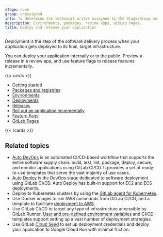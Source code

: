 ```yaml
---
stage: none
group: unassigned
info: To determine the technical writer assigned to the Stage/Group associated with this page, see https://handbook.gitlab.com/handbook/product/ux/technical-writing/#assignments
description: Environments, packages, review apps, GitLab Pages.
title: Deploy and release your application
---
```


Deployment is the step of the software delivery process when your
application gets deployed to its final, target infrastructure.

You can deploy your application internally or to the public.
Preview a release in a review app, and use feature flags to
release features incrementally.

{{< cards >}}

- [Getting started](../user/get_started/get_started_deploy_release.md)
- [Packages and registries](../user/packages/_index.md)
- [Environments](../ci/environments/_index.md)
- [Deployments](../ci/environments/deployments.md)
- [Releases](../user/project/releases/_index.md)
- [Roll out an application incrementally](../ci/environments/incremental_rollouts.md)
- [Feature flags](../operations/feature_flags.md)
- [GitLab Pages](../user/project/pages/_index.md)

{{< /cards >}}

## Related topics

- [Auto DevOps](autodevops/_index.md) is an automated CI/CD-based workflow that supports the entire software
  supply chain: build, test, lint, package, deploy, secure, and monitor applications using GitLab CI/CD.
  It provides a set of ready-to-use templates that serve the vast majority of use cases.
- [Auto Deploy](autodevops/stages.md#auto-deploy) is the DevOps stage dedicated to software
  deployment using GitLab CI/CD. Auto Deploy has built-in support for EC2 and ECS deployments.
- Deploy to Kubernetes clusters by using the [GitLab agent for Kubernetes](../user/clusters/agent/install/_index.md).
- Use Docker images to run AWS commands from GitLab CI/CD, and a template to
  facilitate [deployment to AWS](../ci/cloud_deployment/_index.md).
- Use GitLab CI/CD to target any type of infrastructure accessible by GitLab Runner.
  [User and pre-defined environment variables](../ci/variables/_index.md) and CI/CD templates
  support setting up a vast number of deployment strategies.
- Use GitLab [Cloud Seed](../cloud_seed/_index.md)
  to set up deployment credentials and deploy your application to Google Cloud Run with minimal friction.
